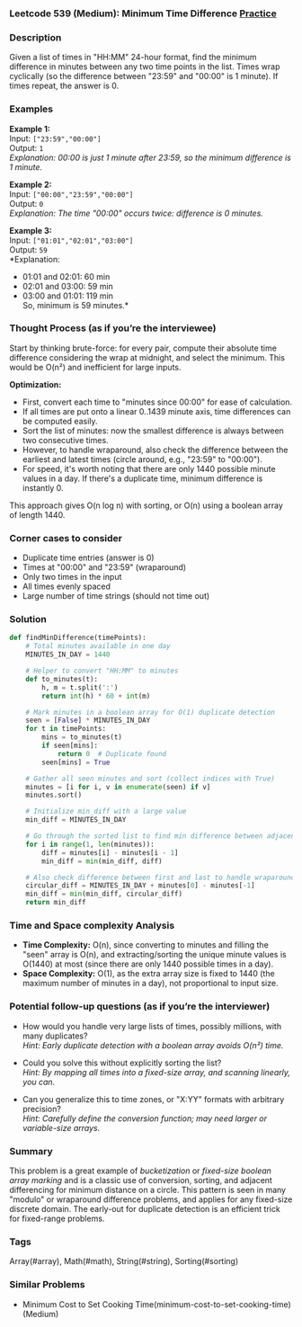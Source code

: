 ### Leetcode 539 (Medium): Minimum Time Difference [Practice](https://leetcode.com/problems/minimum-time-difference)

### Description  
Given a list of times in "HH:MM" 24-hour format, find the minimum difference in minutes between any two time points in the list. Times wrap cyclically (so the difference between "23:59" and "00:00" is 1 minute). If times repeat, the answer is 0.

### Examples  

**Example 1:**  
Input: `["23:59","00:00"]`  
Output: `1`  
*Explanation: 00:00 is just 1 minute after 23:59, so the minimum difference is 1 minute.*

**Example 2:**  
Input: `["00:00","23:59","00:00"]`  
Output: `0`  
*Explanation: The time "00:00" occurs twice: difference is 0 minutes.*

**Example 3:**  
Input: `["01:01","02:01","03:00"]`  
Output: `59`  
*Explanation:  
- 01:01 and 02:01: 60 min  
- 02:01 and 03:00: 59 min  
- 03:00 and 01:01: 119 min  
So, minimum is 59 minutes.*

### Thought Process (as if you’re the interviewee)  
Start by thinking brute-force: for every pair, compute their absolute time difference considering the wrap at midnight, and select the minimum. This would be O(n²) and inefficient for large inputs.

**Optimization:**  
- First, convert each time to "minutes since 00:00" for ease of calculation.  
- If all times are put onto a linear 0..1439 minute axis, time differences can be computed easily.  
- Sort the list of minutes: now the smallest difference is always between two consecutive times.
- However, to handle wraparound, also check the difference between the earliest and latest times (circle around, e.g., "23:59" to "00:00").
- For speed, it's worth noting that there are only 1440 possible minute values in a day. If there's a duplicate time, minimum difference is instantly 0.

This approach gives O(n log n) with sorting, or O(n) using a boolean array of length 1440.

### Corner cases to consider  
- Duplicate time entries (answer is 0)
- Times at "00:00" and "23:59" (wraparound)
- Only two times in the input
- All times evenly spaced
- Large number of time strings (should not time out)

### Solution

```python
def findMinDifference(timePoints):
    # Total minutes available in one day
    MINUTES_IN_DAY = 1440

    # Helper to convert "HH:MM" to minutes
    def to_minutes(t):
        h, m = t.split(':')
        return int(h) * 60 + int(m)

    # Mark minutes in a boolean array for O(1) duplicate detection
    seen = [False] * MINUTES_IN_DAY
    for t in timePoints:
        mins = to_minutes(t)
        if seen[mins]:
            return 0  # Duplicate found
        seen[mins] = True

    # Gather all seen minutes and sort (collect indices with True)
    minutes = [i for i, v in enumerate(seen) if v]
    minutes.sort()

    # Initialize min_diff with a large value
    min_diff = MINUTES_IN_DAY

    # Go through the sorted list to find min difference between adjacent times
    for i in range(1, len(minutes)):
        diff = minutes[i] - minutes[i - 1]
        min_diff = min(min_diff, diff)

    # Also check difference between first and last to handle wraparound (circular time)
    circular_diff = MINUTES_IN_DAY + minutes[0] - minutes[-1]
    min_diff = min(min_diff, circular_diff)
    return min_diff
```

### Time and Space complexity Analysis  

- **Time Complexity:** O(n), since converting to minutes and filling the "seen" array is O(n), and extracting/sorting the unique minute values is O(1440) at most (since there are only 1440 possible times in a day).
- **Space Complexity:** O(1), as the extra array size is fixed to 1440 (the maximum number of minutes in a day), not proportional to input size.

### Potential follow-up questions (as if you’re the interviewer)  

- How would you handle very large lists of times, possibly millions, with many duplicates?  
  *Hint: Early duplicate detection with a boolean array avoids O(n²) time.*

- Could you solve this without explicitly sorting the list?  
  *Hint: By mapping all times into a fixed-size array, and scanning linearly, you can.*

- Can you generalize this to time zones, or "X:YY" formats with arbitrary precision?  
  *Hint: Carefully define the conversion function; may need larger or variable-size arrays.*

### Summary
This problem is a great example of *bucketization* or *fixed-size boolean array marking* and is a classic use of conversion, sorting, and adjacent differencing for minimum distance on a circle. This pattern is seen in many "modulo" or wraparound difference problems, and applies for any fixed-size discrete domain. The early-out for duplicate detection is an efficient trick for fixed-range problems.

### Tags
Array(#array), Math(#math), String(#string), Sorting(#sorting)

### Similar Problems
- Minimum Cost to Set Cooking Time(minimum-cost-to-set-cooking-time) (Medium)
